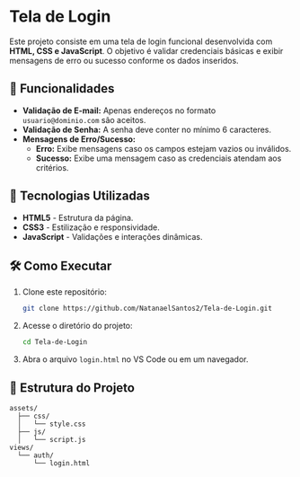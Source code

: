 # Tela de Login

Este projeto consiste em uma tela de login funcional desenvolvida com **HTML, CSS e JavaScript**. O objetivo é validar credenciais básicas e exibir mensagens de erro ou sucesso conforme os dados inseridos.

## 📌 Funcionalidades
- **Validação de E-mail:** Apenas endereços no formato `usuario@dominio.com` são aceitos.
- **Validação de Senha:** A senha deve conter no mínimo 6 caracteres.
- **Mensagens de Erro/Sucesso:**
  - **Erro:** Exibe mensagens caso os campos estejam vazios ou inválidos.
  - **Sucesso:** Exibe uma mensagem caso as credenciais atendam aos critérios.

## 🚀 Tecnologias Utilizadas
- **HTML5** - Estrutura da página.
- **CSS3** - Estilização e responsividade.
- **JavaScript** - Validações e interações dinâmicas.

## 🛠 Como Executar
1. Clone este repositório:
   ```sh
   git clone https://github.com/NatanaelSantos2/Tela-de-Login.git
   ```
2. Acesse o diretório do projeto:
   ```sh
   cd Tela-de-Login
   ```
3. Abra o arquivo `login.html` no VS Code ou em um navegador.

## 📂 Estrutura do Projeto
```
assets/
  ├── css/
  │   └── style.css
  ├── js/
  │   └── script.js
views/
  └── auth/
      └── login.html
```
